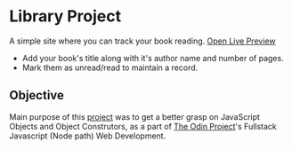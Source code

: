 # Library Project
A simple site where you can track your book reading. [Open Live Preview](https://jndhruv.github.io/odin-library/)
- Add your book's title along with it's author name and number of pages.
- Mark them as unread/read to maintain a record.

## Objective
Main purpose of this [project](https://www.theodinproject.com/lessons/node-path-javascript-library) was to get a better grasp on JavaScript Objects and Object Construtors, as a part of [The Odin Project](https://theodinproject.com)'s Fullstack Javascript (Node path) Web Development.
